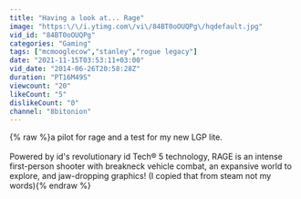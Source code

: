 ```yaml
---
title: "Having a look at... Rage"
image: "https:\/\/i.ytimg.com\/vi\/84BT0oOUQPg\/hqdefault.jpg"
vid_id: "84BT0oOUQPg"
categories: "Gaming"
tags: ["mcmooglecow","stanley","rogue legacy"]
date: "2021-11-15T03:53:11+03:00"
vid_date: "2014-06-26T20:58:28Z"
duration: "PT16M49S"
viewcount: "20"
likeCount: "5"
dislikeCount: "0"
channel: "8bitonion"
---
```

{% raw %}a pilot for rage and a test for my new LGP lite.<br /><br />Powered by id's revolutionary id Tech® 5 technology, RAGE is an intense first-person shooter with breakneck vehicle combat, an expansive world to explore, and jaw-dropping graphics! (I copied that from steam not my words){% endraw %}
